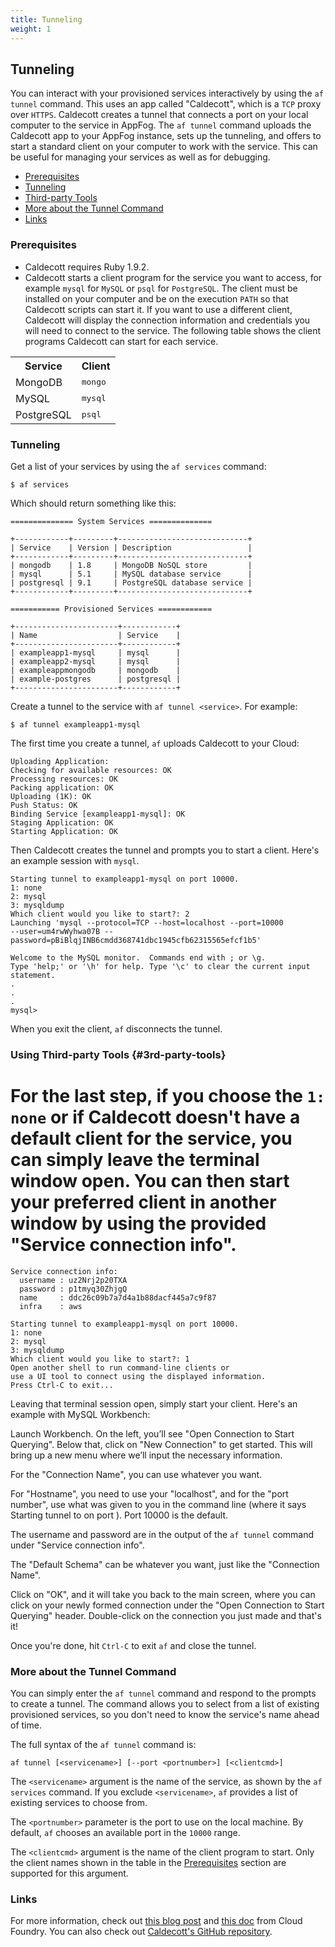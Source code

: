 ```yaml
---
title: Tunneling    
weight: 1
---
```


## Tunneling

You can interact with your provisioned services interactively by using the `af tunnel` command. This uses an app called "Caldecott", which is a `TCP` proxy over `HTTPS`. Caldecott creates a tunnel that connects a port on your local computer to the service in AppFog. The `af tunnel` command uploads the Caldecott app to your AppFog instance, sets up the tunneling, and offers to start a standard client on your computer to work with the service. This can be useful for managing your services as well as for debugging.

* [Prerequisites](#prereqs)
* [Tunneling](#tunneling)
* [Third-party Tools](#3rd-party-tools)
* [More about the Tunnel Command](#more-info)
* [Links](#links)

### Prerequisites 

* Caldecott requires Ruby 1.9.2.
* Caldecott starts a client program for the service you want to access, for example `mysql` for `MySQL` or `psql` for `PostgreSQL`. The client must be installed on your computer and be on the execution `PATH` so that Caldecott scripts can start it. If you want to use a different client, Caldecott will display the connection information and credentials you will need to connect to the service. The following table shows the client programs Caldecott can start for each service.

<table class="table table-bordered table-striped">

<tr>
<th>Service</th>
<th>Client</th>
</tr>

<tr>
<td>MongoDB</td>
<td><tt>mongo</tt></td>
</tr>

<tr>
<td>MySQL</td>
<td><tt>mysql</tt></td>
</tr>

<tr>
<td>PostgreSQL</td>
<td><tt>psql</tt></td>
</tr>

<!---
<tr>
<td>rabbitmq</td>
<td><i>none</i></td>
</tr>

<tr>
<td>Redis</td>
<td><tt>redis-cli</tt></td>
</tr>
--->

</table>

### Tunneling 

Get a list of your services by using the `af services` command:

    $ af services

Which should return something like this: 

    ============== System Services ==============
    
    +------------+---------+-----------------------------+
    | Service    | Version | Description                 |
    +------------+---------+-----------------------------+
    | mongodb    | 1.8     | MongoDB NoSQL store         |
    | mysql      | 5.1     | MySQL database service      |
    | postgresql | 9.1     | PostgreSQL database service |
    +------------+---------+-----------------------------+
    
    =========== Provisioned Services ============
    
    +-----------------------+------------+
    | Name                  | Service    |
    +-----------------------+------------+
    | exampleapp1-mysql     | mysql      |
    | exampleapp2-mysql     | mysql      |
    | exampleappmongodb     | mongodb    |
    | example-postgres      | postgresql |
    +-----------------------+------------+

Create a tunnel to the service with `af tunnel <service>`. For example:

    $ af tunnel exampleapp1-mysql

The first time you create a tunnel, `af` uploads Caldecott to your Cloud:

    Uploading Application:
    Checking for available resources: OK
    Processing resources: OK
    Packing application: OK
    Uploading (1K): OK
    Push Status: OK
    Binding Service [exampleapp1-mysql]: OK
    Staging Application: OK
    Starting Application: OK

Then Caldecott creates the tunnel and prompts you to start a client. Here's an example session with `mysql`.

    Starting tunnel to exampleapp1-mysql on port 10000.
    1: none
    2: mysql
    3: mysqldump
    Which client would you like to start?: 2
    Launching 'mysql --protocol=TCP --host=localhost --port=10000
    --user=um4rwWyhwa07B --password=pBiBlqjINB6cmdd368741dbc1945cfb62315565efcf1b5'
    
    Welcome to the MySQL monitor.  Commands end with ; or \g.
    Type 'help;' or '\h' for help. Type '\c' to clear the current input statement.
    .
    .
    .
    mysql>

When you exit the client, `af` disconnects the tunnel. 

### Using Third-party Tools {#3rd-party-tools}

For the last step, if you choose the `1: none` or if Caldecott doesn't have a default client for the service, you can simply leave the terminal window open. You can then start your preferred client in another window by using the provided "Service connection info".
=======

    Service connection info:
      username : uz2Nrj2p20TXA
      password : p1tmyq30ZhjgQ
      name     : ddc26c09b7a7d4a1b88dacf445a7c9f87
      infra    : aws

    Starting tunnel to exampleapp1-mysql on port 10000.
    1: none
    2: mysql
    3: mysqldump
    Which client would you like to start?: 1
    Open another shell to run command-line clients or
    use a UI tool to connect using the displayed information.
    Press Ctrl-C to exit...

Leaving that terminal session open, simply start your client. Here's an example with MySQL Workbench:

Launch Workbench. On the left, you’ll see "Open Connection to Start Querying". Below that, click on "New Connection" to get started. This will bring up a new menu where we’ll input the necessary information.

For the "Connection Name", you can use whatever you want.

For "Hostname", you need to use your "localhost", and for the "port number", use what was given to you in the command line (where it says Starting tunnel to <db-name> on port <port-number>). Port 10000 is the default.

The username and password are in the output of the `af tunnel` command under "Service connection info".

The "Default Schema" can be whatever you want, just like the "Connection Name".

Click on "OK", and it will take you back to the main screen, where you can click on your newly formed connection under the "Open Connection to Start Querying" header. Double-click on the connection you just made and that's it!

Once you're done, hit `Ctrl-C` to exit `af` and close the tunnel.

### More about the Tunnel Command 

You can simply enter the `af tunnel` command and respond to the prompts to create a tunnel. The command allows you to select from a list of existing provisioned services, so you don't need to know the service's name ahead of time.

The full syntax of the `af tunnel` command is:

    af tunnel [<servicename>] [--port <portnumber>] [<clientcmd>]

The `<servicename>` argument is the name of the service, as shown by the `af services` command. If you exclude `<servicename>`, `af` provides a list of existing services to choose from.

The `<portnumber>` parameter is the port to use on the local machine. By default, `af` chooses an available port in the `10000` range.

The `<clientcmd>` argument is the name of the client program to start. Only the client names shown in the table in the [Prerequisites](#prereqs) section are supported for this argument.

### Links 

For more information, check out [this blog post](http://blog.cloudfoundry.com/2011/11/17/now-you-can-tunnel-into-any-cloud-foundry-data-service/) and [this doc](http://docs.cloudfoundry.com/tools/vmc/caldecott.html) from Cloud Foundry. You can also check out [Caldecott's GitHub repository](https://github.com/cloudfoundry/caldecott).

